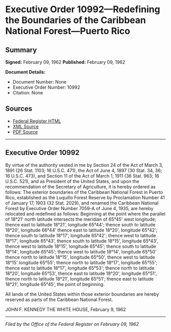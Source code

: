 # Executive Order 10992—Redefining the Boundaries of the Caribbean National Forest—Puerto Rico

## Summary

**Signed:** February 09, 1962
**Published:** February 09, 1962

**Document Details:**
- Document Number: None
- Executive Order Number: 10992
- Citation: None

## Sources
- [Federal Register HTML](https://www.presidency.ucsb.edu/documents/executive-order-10992-redefining-the-boundaries-the-caribbean-national-forest-puerto-rico)
- [XML Source](None)
- [PDF Source](None)

---

## Executive Order 10992

By virtue of the authority vested in me by Section 24 of the Act of March 3, 1891 (26 Stat. 1103; 16 U.S.C. 471), the Act of June 4, 1897 (30 Stat. 34, 36; 16 U.S.C. 473), and Section 11 of the Act of March 1, 1911 (36 Stat. 963; 16 U.S.C. 521), and as President of the United States, and upon the recommendation of the Secretary of Agriculture, it is hereby ordered as follows:
The exterior boundaries of the Caribbean National Forest in Puerto Rico, established as the Luquillo Forest Reserve by Proclamation Number 41 of January 17, 1903 (32 Stat. 2029), and renamed the Caribbean National Forest by Executive Order Number 7059-A of June 4, 1935, are hereby relocated and redefined as follows:
Beginning at the point where the parallel of 18°21' north latitude intersects the meridian of 65°45' west longitude; thence east to latitude 18°21', longitude 65°44'; thence south to latitude 18°20', longitude 66°44' thence east to latitude 18°20', longitude 65°42'; thence south to latitude 18°17', longitude 65°42'; thence west to latitude 18°17', longitude 65°43', thence south to latitude 18°15', longitude 65°43', thence west to latitude 18°15', longitude 65°45'; thence south to latitude 18°14', longitude 65°45'; thence west to latitude 18°14', longitude 65°50' thence north to latitude 18°15', longitude 65°50', thence west to latitude 18°15' longitude 65°55'; thence north to latitude 18°17', longitude 65°55'; thence east to latitude 18°17', longitude 65°53'; thence north to latitude 18°20', longitude 65°53', thence east to latitude 18°20', longitude 65°51', thence north to latitude 18°21', longitude 65°51'; thence east to latitude 18°21', longitude 65°45', the point of beginning.

All lands of the United States within those exterior boundaries are hereby reserved as parts of the Caribbean National Forest.

JOHN F. KENNEDY
THE WHITE HOUSE,
February 9, 1962

---

*Filed by the Office of the Federal Register on February 09, 1962*
